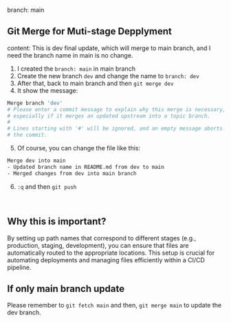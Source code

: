 branch: main

## Git Merge for Muti-stage Depplyment

content: This is dev final update, which will merge to main branch, and I need the branch name in main is no change.

1. I created the `branch: main` in main branch
2. Create the new branch `dev` and change the name to `branch: dev`
3. After that, back to main branch and then `git merge dev`
4. It show the message:
```bash
Merge branch 'dev'
# Please enter a commit message to explain why this merge is necessary,
# especially if it merges an updated upstream into a topic branch.
#
# Lines starting with '#' will be ignored, and an empty message aborts
# the commit.
``` 
5. Of course, you can change the file like this:
```bash
Merge dev into main
- Updated branch name in README.md from dev to main
- Merged changes from dev into main branch
```
6. `:q` and then `git push`

<br>


## Why this is important?

By setting up path names that correspond to different stages (e.g., production, staging, development), you can ensure that files are automatically routed to the appropriate locations. This setup is crucial for automating deployments and managing files efficiently within a CI/CD pipeline.

## If only main branch update

Please remember to `git fetch main` and then, `git merge main` to update the dev branch.